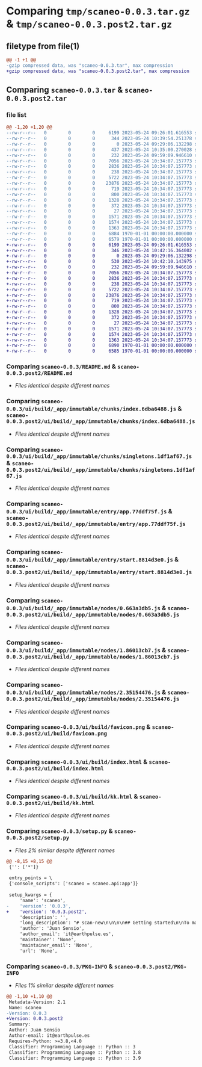 # Comparing `tmp/scaneo-0.0.3.tar.gz` & `tmp/scaneo-0.0.3.post2.tar.gz`

## filetype from file(1)

```diff
@@ -1 +1 @@
-gzip compressed data, was "scaneo-0.0.3.tar", max compression
+gzip compressed data, was "scaneo-0.0.3.post2.tar", max compression
```

## Comparing `scaneo-0.0.3.tar` & `scaneo-0.0.3.post2.tar`

### file list

```diff
@@ -1,20 +1,20 @@
--rw-r--r--   0        0        0     6199 2023-05-24 09:26:01.616553 scaneo-0.0.3/README.md
--rw-r--r--   0        0        0      344 2023-05-24 10:39:54.251378 scaneo-0.0.3/pyproject.toml
--rw-r--r--   0        0        0        0 2023-05-24 09:29:06.132298 scaneo-0.0.3/scaneo/__init__.py
--rw-r--r--   0        0        0      437 2023-05-24 10:35:00.270028 scaneo-0.0.3/scaneo/api.py
--rw-r--r--   0        0        0      232 2023-05-24 09:59:09.946610 scaneo-0.0.3/scaneo/main.py
--rw-r--r--   0        0        0     7056 2023-05-24 10:34:07.157773 scaneo-0.0.3/ui/build/_app/immutable/chunks/index.6dba6488.js
--rw-r--r--   0        0        0     2836 2023-05-24 10:34:07.157773 scaneo-0.0.3/ui/build/_app/immutable/chunks/singletons.1df1af67.js
--rw-r--r--   0        0        0      238 2023-05-24 10:34:07.157773 scaneo-0.0.3/ui/build/_app/immutable/chunks/stores.a2dd7dd6.js
--rw-r--r--   0        0        0     5722 2023-05-24 10:34:07.157773 scaneo-0.0.3/ui/build/_app/immutable/entry/app.77ddf75f.js
--rw-r--r--   0        0        0    23876 2023-05-24 10:34:07.157773 scaneo-0.0.3/ui/build/_app/immutable/entry/start.8814d3e0.js
--rw-r--r--   0        0        0      719 2023-05-24 10:34:07.157773 scaneo-0.0.3/ui/build/_app/immutable/nodes/0.663a3db5.js
--rw-r--r--   0        0        0      800 2023-05-24 10:34:07.157773 scaneo-0.0.3/ui/build/_app/immutable/nodes/1.86013cb7.js
--rw-r--r--   0        0        0     1328 2023-05-24 10:34:07.157773 scaneo-0.0.3/ui/build/_app/immutable/nodes/2.35154476.js
--rw-r--r--   0        0        0      372 2023-05-24 10:34:07.157773 scaneo-0.0.3/ui/build/_app/immutable/nodes/3.cb33ee2b.js
--rw-r--r--   0        0        0       27 2023-05-24 10:34:07.157773 scaneo-0.0.3/ui/build/_app/version.json
--rw-r--r--   0        0        0     1571 2023-05-24 10:34:07.157773 scaneo-0.0.3/ui/build/favicon.png
--rw-r--r--   0        0        0     1574 2023-05-24 10:34:07.157773 scaneo-0.0.3/ui/build/index.html
--rw-r--r--   0        0        0     1363 2023-05-24 10:34:07.157773 scaneo-0.0.3/ui/build/kk.html
--rw-r--r--   0        0        0     6884 1970-01-01 00:00:00.000000 scaneo-0.0.3/setup.py
--rw-r--r--   0        0        0     6579 1970-01-01 00:00:00.000000 scaneo-0.0.3/PKG-INFO
+-rw-r--r--   0        0        0     6199 2023-05-24 09:26:01.616553 scaneo-0.0.3.post2/README.md
+-rw-r--r--   0        0        0      346 2023-05-24 10:42:16.364002 scaneo-0.0.3.post2/pyproject.toml
+-rw-r--r--   0        0        0        0 2023-05-24 09:29:06.132298 scaneo-0.0.3.post2/scaneo/__init__.py
+-rw-r--r--   0        0        0      530 2023-05-24 10:42:10.143975 scaneo-0.0.3.post2/scaneo/api.py
+-rw-r--r--   0        0        0      232 2023-05-24 09:59:09.946610 scaneo-0.0.3.post2/scaneo/main.py
+-rw-r--r--   0        0        0     7056 2023-05-24 10:34:07.157773 scaneo-0.0.3.post2/ui/build/_app/immutable/chunks/index.6dba6488.js
+-rw-r--r--   0        0        0     2836 2023-05-24 10:34:07.157773 scaneo-0.0.3.post2/ui/build/_app/immutable/chunks/singletons.1df1af67.js
+-rw-r--r--   0        0        0      238 2023-05-24 10:34:07.157773 scaneo-0.0.3.post2/ui/build/_app/immutable/chunks/stores.a2dd7dd6.js
+-rw-r--r--   0        0        0     5722 2023-05-24 10:34:07.157773 scaneo-0.0.3.post2/ui/build/_app/immutable/entry/app.77ddf75f.js
+-rw-r--r--   0        0        0    23876 2023-05-24 10:34:07.157773 scaneo-0.0.3.post2/ui/build/_app/immutable/entry/start.8814d3e0.js
+-rw-r--r--   0        0        0      719 2023-05-24 10:34:07.157773 scaneo-0.0.3.post2/ui/build/_app/immutable/nodes/0.663a3db5.js
+-rw-r--r--   0        0        0      800 2023-05-24 10:34:07.157773 scaneo-0.0.3.post2/ui/build/_app/immutable/nodes/1.86013cb7.js
+-rw-r--r--   0        0        0     1328 2023-05-24 10:34:07.157773 scaneo-0.0.3.post2/ui/build/_app/immutable/nodes/2.35154476.js
+-rw-r--r--   0        0        0      372 2023-05-24 10:34:07.157773 scaneo-0.0.3.post2/ui/build/_app/immutable/nodes/3.cb33ee2b.js
+-rw-r--r--   0        0        0       27 2023-05-24 10:34:07.157773 scaneo-0.0.3.post2/ui/build/_app/version.json
+-rw-r--r--   0        0        0     1571 2023-05-24 10:34:07.157773 scaneo-0.0.3.post2/ui/build/favicon.png
+-rw-r--r--   0        0        0     1574 2023-05-24 10:34:07.157773 scaneo-0.0.3.post2/ui/build/index.html
+-rw-r--r--   0        0        0     1363 2023-05-24 10:34:07.157773 scaneo-0.0.3.post2/ui/build/kk.html
+-rw-r--r--   0        0        0     6890 1970-01-01 00:00:00.000000 scaneo-0.0.3.post2/setup.py
+-rw-r--r--   0        0        0     6585 1970-01-01 00:00:00.000000 scaneo-0.0.3.post2/PKG-INFO
```

### Comparing `scaneo-0.0.3/README.md` & `scaneo-0.0.3.post2/README.md`

 * *Files identical despite different names*

### Comparing `scaneo-0.0.3/ui/build/_app/immutable/chunks/index.6dba6488.js` & `scaneo-0.0.3.post2/ui/build/_app/immutable/chunks/index.6dba6488.js`

 * *Files identical despite different names*

### Comparing `scaneo-0.0.3/ui/build/_app/immutable/chunks/singletons.1df1af67.js` & `scaneo-0.0.3.post2/ui/build/_app/immutable/chunks/singletons.1df1af67.js`

 * *Files identical despite different names*

### Comparing `scaneo-0.0.3/ui/build/_app/immutable/entry/app.77ddf75f.js` & `scaneo-0.0.3.post2/ui/build/_app/immutable/entry/app.77ddf75f.js`

 * *Files identical despite different names*

### Comparing `scaneo-0.0.3/ui/build/_app/immutable/entry/start.8814d3e0.js` & `scaneo-0.0.3.post2/ui/build/_app/immutable/entry/start.8814d3e0.js`

 * *Files identical despite different names*

### Comparing `scaneo-0.0.3/ui/build/_app/immutable/nodes/0.663a3db5.js` & `scaneo-0.0.3.post2/ui/build/_app/immutable/nodes/0.663a3db5.js`

 * *Files identical despite different names*

### Comparing `scaneo-0.0.3/ui/build/_app/immutable/nodes/1.86013cb7.js` & `scaneo-0.0.3.post2/ui/build/_app/immutable/nodes/1.86013cb7.js`

 * *Files identical despite different names*

### Comparing `scaneo-0.0.3/ui/build/_app/immutable/nodes/2.35154476.js` & `scaneo-0.0.3.post2/ui/build/_app/immutable/nodes/2.35154476.js`

 * *Files identical despite different names*

### Comparing `scaneo-0.0.3/ui/build/favicon.png` & `scaneo-0.0.3.post2/ui/build/favicon.png`

 * *Files identical despite different names*

### Comparing `scaneo-0.0.3/ui/build/index.html` & `scaneo-0.0.3.post2/ui/build/index.html`

 * *Files identical despite different names*

### Comparing `scaneo-0.0.3/ui/build/kk.html` & `scaneo-0.0.3.post2/ui/build/kk.html`

 * *Files identical despite different names*

### Comparing `scaneo-0.0.3/setup.py` & `scaneo-0.0.3.post2/setup.py`

 * *Files 2% similar despite different names*

```diff
@@ -8,15 +8,15 @@
 {'': ['*']}
 
 entry_points = \
 {'console_scripts': ['scaneo = scaneo.api:app']}
 
 setup_kwargs = {
     'name': 'scaneo',
-    'version': '0.0.3',
+    'version': '0.0.3.post2',
     'description': '',
     'long_description': "# scan-new\n\n\n\n## Getting started\n\nTo make it easy for you to get started with GitLab, here's a list of recommended next steps.\n\nAlready a pro? Just edit this README.md and make it your own. Want to make it easy? [Use the template at the bottom](#editing-this-readme)!\n\n## Add your files\n\n- [ ] [Create](https://docs.gitlab.com/ee/user/project/repository/web_editor.html#create-a-file) or [upload](https://docs.gitlab.com/ee/user/project/repository/web_editor.html#upload-a-file) files\n- [ ] [Add files using the command line](https://docs.gitlab.com/ee/gitlab-basics/add-file.html#add-a-file-using-the-command-line) or push an existing Git repository with the following command:\n\n```\ncd existing_repo\ngit remote add origin https://gitlab.com/earthpulse/scan-new.git\ngit branch -M main\ngit push -uf origin main\n```\n\n## Integrate with your tools\n\n- [ ] [Set up project integrations](https://gitlab.com/earthpulse/scan-new/-/settings/integrations)\n\n## Collaborate with your team\n\n- [ ] [Invite team members and collaborators](https://docs.gitlab.com/ee/user/project/members/)\n- [ ] [Create a new merge request](https://docs.gitlab.com/ee/user/project/merge_requests/creating_merge_requests.html)\n- [ ] [Automatically close issues from merge requests](https://docs.gitlab.com/ee/user/project/issues/managing_issues.html#closing-issues-automatically)\n- [ ] [Enable merge request approvals](https://docs.gitlab.com/ee/user/project/merge_requests/approvals/)\n- [ ] [Automatically merge when pipeline succeeds](https://docs.gitlab.com/ee/user/project/merge_requests/merge_when_pipeline_succeeds.html)\n\n## Test and Deploy\n\nUse the built-in continuous integration in GitLab.\n\n- [ ] [Get started with GitLab CI/CD](https://docs.gitlab.com/ee/ci/quick_start/index.html)\n- [ ] [Analyze your code for known vulnerabilities with Static Application Security Testing(SAST)](https://docs.gitlab.com/ee/user/application_security/sast/)\n- [ ] [Deploy to Kubernetes, Amazon EC2, or Amazon ECS using Auto Deploy](https://docs.gitlab.com/ee/topics/autodevops/requirements.html)\n- [ ] [Use pull-based deployments for improved Kubernetes management](https://docs.gitlab.com/ee/user/clusters/agent/)\n- [ ] [Set up protected environments](https://docs.gitlab.com/ee/ci/environments/protected_environments.html)\n\n***\n\n# Editing this README\n\nWhen you're ready to make this README your own, just edit this file and use the handy template below (or feel free to structure it however you want - this is just a starting point!). Thank you to [makeareadme.com](https://www.makeareadme.com/) for this template.\n\n## Suggestions for a good README\nEvery project is different, so consider which of these sections apply to yours. The sections used in the template are suggestions for most open source projects. Also keep in mind that while a README can be too long and detailed, too long is better than too short. If you think your README is too long, consider utilizing another form of documentation rather than cutting out information.\n\n## Name\nChoose a self-explaining name for your project.\n\n## Description\nLet people know what your project can do specifically. Provide context and add a link to any reference visitors might be unfamiliar with. A list of Features or a Background subsection can also be added here. If there are alternatives to your project, this is a good place to list differentiating factors.\n\n## Badges\nOn some READMEs, you may see small images that convey metadata, such as whether or not all the tests are passing for the project. You can use Shields to add some to your README. Many services also have instructions for adding a badge.\n\n## Visuals\nDepending on what you are making, it can be a good idea to include screenshots or even a video (you'll frequently see GIFs rather than actual videos). Tools like ttygif can help, but check out Asciinema for a more sophisticated method.\n\n## Installation\nWithin a particular ecosystem, there may be a common way of installing things, such as using Yarn, NuGet, or Homebrew. However, consider the possibility that whoever is reading your README is a novice and would like more guidance. Listing specific steps helps remove ambiguity and gets people to using your project as quickly as possible. If it only runs in a specific context like a particular programming language version or operating system or has dependencies that have to be installed manually, also add a Requirements subsection.\n\n## Usage\nUse examples liberally, and show the expected output if you can. It's helpful to have inline the smallest example of usage that you can demonstrate, while providing links to more sophisticated examples if they are too long to reasonably include in the README.\n\n## Support\nTell people where they can go to for help. It can be any combination of an issue tracker, a chat room, an email address, etc.\n\n## Roadmap\nIf you have ideas for releases in the future, it is a good idea to list them in the README.\n\n## Contributing\nState if you are open to contributions and what your requirements are for accepting them.\n\nFor people who want to make changes to your project, it's helpful to have some documentation on how to get started. Perhaps there is a script that they should run or some environment variables that they need to set. Make these steps explicit. These instructions could also be useful to your future self.\n\nYou can also document commands to lint the code or run tests. These steps help to ensure high code quality and reduce the likelihood that the changes inadvertently break something. Having instructions for running tests is especially helpful if it requires external setup, such as starting a Selenium server for testing in a browser.\n\n## Authors and acknowledgment\nShow your appreciation to those who have contributed to the project.\n\n## License\nFor open source projects, say how it is licensed.\n\n## Project status\nIf you have run out of energy or time for your project, put a note at the top of the README saying that development has slowed down or stopped completely. Someone may choose to fork your project or volunteer to step in as a maintainer or owner, allowing your project to keep going. You can also make an explicit request for maintainers.\n",
     'author': 'Juan Sensio',
     'author_email': 'it@earthpulse.es',
     'maintainer': 'None',
     'maintainer_email': 'None',
     'url': 'None',
```

### Comparing `scaneo-0.0.3/PKG-INFO` & `scaneo-0.0.3.post2/PKG-INFO`

 * *Files 1% similar despite different names*

```diff
@@ -1,10 +1,10 @@
 Metadata-Version: 2.1
 Name: scaneo
-Version: 0.0.3
+Version: 0.0.3.post2
 Summary: 
 Author: Juan Sensio
 Author-email: it@earthpulse.es
 Requires-Python: >=3.8,<4.0
 Classifier: Programming Language :: Python :: 3
 Classifier: Programming Language :: Python :: 3.8
 Classifier: Programming Language :: Python :: 3.9
```

